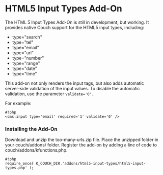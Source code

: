 # HTML5 Input Types Add-On #

The HTML 5 Input Types Add-On is still in development, but working. It provides native Couch support for the HTML5 input types, including:

- type="search"
- type="tel"
- type="email"
- type="url"
- type="number"
- type="range"
- type="date"
- type="time"

This add-on not only renders the input tags, but also adds automatic server-side validation of the input values. To disable the automatic validation, use the parameter `validate='0'`.

For example:

```
#!php
<cms:input type='email' required='1' validate='0' />
```

### Installing the Add-On ###

Download and unzip the too-many-urls.zip file. Place the unzipped folder in your couch/addons/ folder. Register the add-on by adding a line of code to couch/addons/kfunctions.php. 

```
#!php
require_once( K_COUCH_DIR.'addons/html5-input-types/html5-input-types.php' );
```

